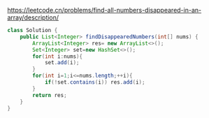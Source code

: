 https://leetcode.cn/problems/find-all-numbers-disappeared-in-an-array/description/

```java
class Solution {
    public List<Integer> findDisappearedNumbers(int[] nums) {
        ArrayList<Integer> res= new ArrayList<>();
        Set<Integer> set=new HashSet<>();
        for(int i:nums){
            set.add(i);
        }
        for(int i=1;i<=nums.length;++i){
            if(!set.contains(i)) res.add(i);
        }
        return res;
    }
}

